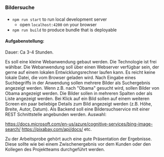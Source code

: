 ### Bildersuche

####
* `npm run start` to run local development server 
  * open `localhost:4200` on your browser
* `npm run build` to produce bundle that is deployable


#### Aufgabenstellung:

Dauer: Ca 3-4 Stunden.

Es soll eine kleine Webanwendung gebaut werden. Die Technologie ist frei wählbar. Die Webanwendung soll über einen Webserver verfügbar sein, der gerne auf einem lokalen Entwicklungsrechner laufen kann. Es reicht keine lokale Datei, die vom Browser geladen wird.
Nach Eingabe eines Suchbegriffs in der Anwendung sollen mehrere Bilder als Suchergebnis angezeigt werden.
Wenn z.B. nach "Obama" gesucht wird, sollen Bilder von Obama angezeigt werden.
Die Bilder sollen in mehreren Spalten oder als Liste angezeigt werden.
Bei Klick auf ein Bild sollen auf einem weiteren Screen ein paar beliebige Details zum Bild angezeigt werden (z.B. Höhe, Breite, Autor, Datum).
Als Backend soll eine Bildersuchservice mit einer REST Schnittstelle angebunden werden. Auswahl:

https://docs.microsoft.com/en-us/azure/cognitive-services/bing-image-search/
https://pixabay.com/api/docs/
etc.

Zu der Arbeitsprobe gehört auch eine gute Präsentation der Ergebnisse. Diese sollte wie bei einem Zwischenergebnis vor dem Kunden oder den Kollegen des Projektteams durchgeführt werden.
